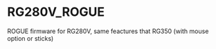 # RG280V_ROGUE



ROGUE firmware for RG280V, same feactures that RG350 (with mouse option or sticks)
